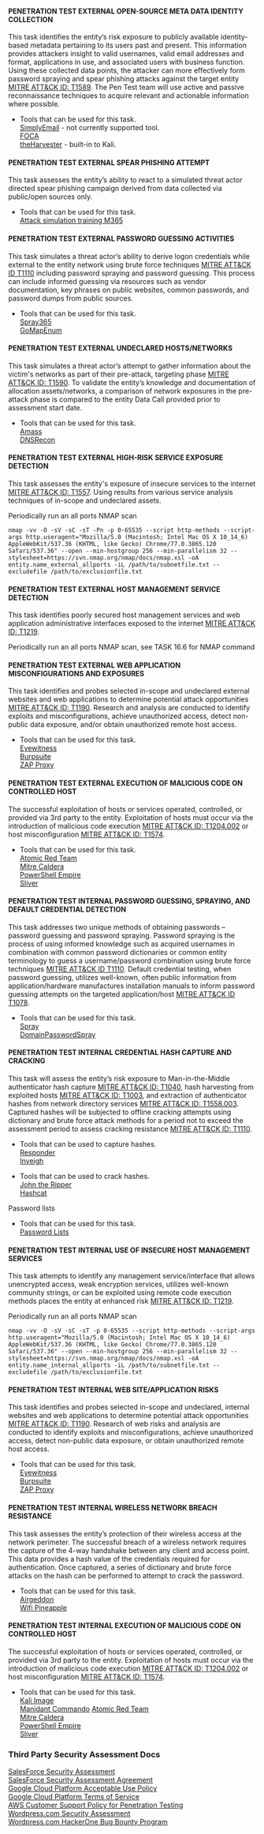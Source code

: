 
#### PENETRATION TEST EXTERNAL OPEN-SOURCE META DATA IDENTITY COLLECTION  
This task identifies the entity’s risk exposure to publicly available identity-based metadata pertaining to its users past and present.  This information provides attackers insight to valid usernames, valid email addresses and format, applications in use, and associated users with business function.  Using these collected data points, the attacker can more effectively form password spraying and spear phishing attacks against the target entity [MITRE ATT&CK ID: T1589](https://attack.mitre.org/techniques/T1589/). The Pen Test team will use active and passive reconnaissance techniques to acquire relevant and actionable information where possible.  

* Tools that can be used for this task.  
[SimplyEmail](https://github.com/SimplySecurity/SimplyEmail) - not currently supported tool.  
[FOCA](https://github.com/ElevenPaths/FOCA)  
[theHarvester](https://github.com/laramies/theHarvester) - built-in to Kali.  


#### PENETRATION TEST EXTERNAL SPEAR PHISHING ATTEMPT  
This task assesses the entity’s ability to react to a simulated threat actor directed spear phishing campaign derived from data collected via public/open sources only.  

* Tools that can be used for this task.  
[Attack simulation training M365](https://docs.microsoft.com/en-us/microsoft-365/security/office-365-security/attack-simulation-training?view=o365-worldwide)  

#### PENETRATION TEST EXTERNAL PASSWORD GUESSING ACTIVITIES  
This task simulates a threat actor’s ability to derive logon credentials while external to the entity network using brute force techniques [MITRE ATT&CK ID T1110](https://attack.mitre.org/techniques/T1110/) including password spraying and password guessing. This process can include informed guessing via resources such as vendor documentation, key phrases on public websites, common passwords, and password dumps from public sources.   

* Tools that can be used for this task.  
[Spray365](https://github.com/MarkoH17/Spray365)  
[GoMapEnum](https://github.com/nodauf/GoMapEnum)  

#### PENETRATION TEST EXTERNAL UNDECLARED HOSTS/NETWORKS  
This task simulates a threat actor’s attempt to gather information about the victim's networks as part of their pre-attack, targeting phase [MITRE ATT&CK ID: T1590](https://attack.mitre.org/techniques/T1590/).  To validate the entity’s knowledge and documentation of allocation assets/networks, a comparison of network exposures in the pre-attack phase is compared to the entity Data Call provided prior to assessment start date.  

* Tools that can be used for this task.  
[Amass](https://github.com/OWASP/Amass)  
[DNSRecon](https://github.com/darkoperator/dnsrecon)  

#### PENETRATION TEST EXTERNAL HIGH-RISK SERVICE EXPOSURE DETECTION  
This task assesses the entity's exposure of insecure services to the internet [MITRE ATT&CK ID: T1557](https://attack.mitre.org/techniques/T1557/).  Using results from various service analysis techniques of in-scope and undeclared assets.  

Periodically run an all ports NMAP scan  
```
nmap -vv -O -sV -sC -sT -Pn -p 0-65535 --script http-methods --script-args http.useragent="Mozilla/5.0 (Macintosh; Intel Mac OS X 10_14_6) AppleWebKit/537.36 (KHTML, like Gecko) Chrome/77.0.3865.120 Safari/537.36" --open --min-hostgroup 256 --min-parallelism 32 --stylesheet=https://svn.nmap.org/nmap/docs/nmap.xsl -oA entity.name_external_allports -iL /path/to/subnetfile.txt --excludefile /path/to/exclusionfile.txt
```  

#### PENETRATION TEST EXTERNAL HOST MANAGEMENT SERVICE DETECTION  
This task identifies poorly secured host management services and web application administrative interfaces exposed to the internet [MITRE ATT&CK ID: T1219](https://attack.mitre.org/techniques/T1219/).  

Periodically run an all ports NMAP scan, see TASK 16.6 for NMAP command  

#### PENETRATION TEST EXTERNAL WEB APPLICATION MISCONFIGURATIONS AND EXPOSURES  
This task identifies and probes selected in-scope and undeclared external websites and web applications to determine potential attack opportunities [MITRE ATT&CK ID: T1190](https://attack.mitre.org/techniques/T1219/).  Research and analysis are conducted to identify exploits and misconfigurations, achieve unauthorized access, detect non-public data exposure, and/or obtain unauthorized remote host access.  

* Tools that can be used for this task.  
[Eyewitness](https://github.com/FortyNorthSecurity/EyeWitness)  
[Burpsuite](https://portswigger.net/burp)  
[ZAP Proxy](https://www.zaproxy.org/)  

#### PENETRATION TEST EXTERNAL EXECUTION OF MALICIOUS CODE ON CONTROLLED HOST  
The successful exploitation of hosts or services operated, controlled, or provided via 3rd party to the entity.  Exploitation of hosts must occur via the introduction of malicious code execution [MITRE ATT&CK ID: T1204.002](https://attack.mitre.org/techniques/T1204/002/) or host misconfiguration [MITRE ATT&CK ID: T1574](https://attack.mitre.org/techniques/T1574/).  

* Tools that can be used for this task.  
[Atomic Red Team](https://github.com/redcanaryco/atomic-red-team)  
[Mitre Caldera](https://github.com/mitre/caldera)  
[PowerShell Empire](https://github.com/BC-SECURITY/Empire)  
[Sliver](https://github.com/BishopFox/sliver)  

#### PENETRATION TEST INTERNAL PASSWORD GUESSING, SPRAYING, AND DEFAULT CREDENTIAL DETECTION  
This task addresses two unique methods of obtaining passwords – password guessing  and password spraying. Password spraying is the process of using informed knowledge such as acquired usernames in combination with common password dictionaries or common entity terminology to guess a username/password combination using brute force techniques [MITRE ATT&CK ID T1110](https://attack.mitre.org/techniques/T1110/).  Default credential testing, when password guessing, utilizes well-known, often public information from application/hardware manufactures installation manuals to inform password guessing attempts on the targeted application/host [MITRE ATT&CK ID T1078](https://attack.mitre.org/techniques/T1078/).  

* Tools that can be used for this task.  
[Spray](https://github.com/Greenwolf/Spray)  
[DomainPasswordSpray](https://github.com/dafthack/DomainPasswordSpray)  

#### PENETRATION TEST INTERNAL CREDENTIAL HASH CAPTURE AND CRACKING  
This task will assess the entity’s risk exposure to Man-in-the-Middle authenticator hash capture [MITRE ATT&CK ID: T1040](https://attack.mitre.org/techniques/T1040/), hash harvesting from exploited hosts [MITRE ATT&CK ID: T1003](https://attack.mitre.org/techniques/T1003/), and extraction of authenticator hashes from network directory services [MITRE ATT&CK ID: T1558.003](https://attack.mitre.org/techniques/T1558/003/). Captured hashes will be subjected to offline cracking attempts using dictionary and brute force attack methods for a period not to exceed the assessment period to assess cracking resistance [MITRE ATT&CK ID: T1110](https://attack.mitre.org/techniques/T1110/).  

* Tools that can be used to capture hashes.  
[Responder](https://github.com/lgandx/Responder)  
[Inveigh](https://github.com/Kevin-Robertson/Inveigh)  

* Tools that can be used to crack hashes.  
[John the Ripper](https://github.com/openwall/john)  
[Hashcat](https://github.com/hashcat/hashcat)  

Password lists  

* Tools that can be used for this task.  
[Password Lists](https://github.com/danielmiessler/SecLists) 

#### PENETRATION TEST INTERNAL USE OF INSECURE HOST MANAGEMENT SERVICES  
This task attempts to identify any management service/interface that allows unencrypted access, weak encryption services, utilizes well-known community strings, or can be exploited using remote code execution methods places the entity at enhanced risk [MITRE ATT&CK ID: T1219](https://attack.mitre.org/techniques/T1219/).  

Periodically run an all ports NMAP scan  
```
nmap -vv -O -sV -sC -sT -p 0-65535 --script http-methods --script-args http.useragent="Mozilla/5.0 (Macintosh; Intel Mac OS X 10_14_6) AppleWebKit/537.36 (KHTML, like Gecko) Chrome/77.0.3865.120 Safari/537.36" --open --min-hostgroup 256 --min-parallelism 32 --stylesheet=https://svn.nmap.org/nmap/docs/nmap.xsl -oA entity.name_internal_allports -iL /path/to/subnetfile.txt --excludefile /path/to/exclusionfile.txt
```  

#### PENETRATION TEST INTERNAL WEB SITE/APPLICATION RISKS  
This task identifies and probes selected in-scope and undeclared, internal websites and web applications to determine potential attack opportunities [MITRE ATT&CK ID: T1190](https://attack.mitre.org/techniques/T1219/).  Research of web risks and analysis are conducted to identify exploits and misconfigurations, achieve unauthorized access, detect non-public data exposure, or obtain unauthorized remote host access.  

* Tools that can be used for this task.  
[Eyewitness](https://github.com/FortyNorthSecurity/EyeWitness)  
[Burpsuite](https://portswigger.net/burp)  
[ZAP Proxy](https://www.zaproxy.org/)   

#### PENETRATION TEST INTERNAL WIRELESS NETWORK BREACH RESISTANCE  
This task assesses the entity’s protection of their wireless access at the network perimeter.  The successful breach of a wireless network requires the capture of the 4-way handshake between any client and access point.  This data provides a hash value of the credentials required for authentication.  Once captured, a series of dictionary and brute force attacks on the hash can be performed to attempt to crack the password.  

* Tools that can be used for this task.  
[Airgeddon](https://github.com/v1s1t0r1sh3r3/airgeddon)  
[Wifi Pineapple](https://shop.hak5.org/products/wifi-pineapple)  

#### PENETRATION TEST INTERNAL EXECUTION OF MALICIOUS CODE ON CONTROLLED HOST  
The successful exploitation of hosts or services operated, controlled, or provided via 3rd party to the entity.  Exploitation of hosts must occur via the introduction of malicious code execution [MITRE ATT&CK ID: T1204.002](https://attack.mitre.org/techniques/T1204/002/) or host misconfiguration [MITRE ATT&CK ID: T1574](https://attack.mitre.org/techniques/T1574/).  

* Tools that can be used for this task.  
[Kali Image](https://www.kali.org/get-kali/#kali-installer-images)  
[Manidant Commando](https://github.com/mandiant/commando-vm) 
[Atomic Red Team](https://github.com/redcanaryco/atomic-red-team)  
[Mitre Caldera](https://github.com/mitre/caldera)  
[PowerShell Empire](https://github.com/BC-SECURITY/Empire)  
[Sliver](https://github.com/BishopFox/sliver)  

### Third Party Security Assessment Docs  
[SalesForce Security Assessment](https://help.salesforce.com/s/articleView?id=000394469&type=1)  
[SalesForce Security Assessment Agreement](https://help.salesforce.com/s/articleView?id=000392845&type=1)  
[Google Cloud Platform Acceptable Use Policy](https://cloud.google.com/terms/aup)  
[Google Cloud Platform Terms of Service](https://cloud.google.com/terms/)  
[AWS Customer Support Policy for Penetration Testing](https://aws.amazon.com/security/penetration-testing/)  
[Wordpress.com Security Assessment](https://wordpress.com/support/security/#security-testing)  
[Wordpress.com HackerOne Bug Bounty Program](https://hackerone.com/automattic?type=team)  

